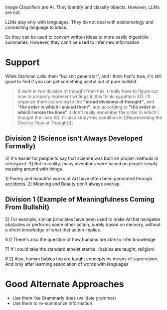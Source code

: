 Image Classifiers are AI. They identify and classify objects.
However, LLMs are not.

LLMs play only with languages.
They do not deal with epistemology and connecting language to ideas.

So they can be used to convert written ideas to more easily digestible summaries.
However, they can't be used to infer new information.
# Support
While Stallman calls them "bullshit generator", and I think that's true, it's still good to find if you can get something useful out of pure bullshit.

> (I went in two division of thought from this; I really have to figure out how to properly represent writings in this thinking pattern XD. I'll organize them according to the **"broad divisions of thought"**, and **"the order in which I placed them"**, and according to **"the order in which I wrote the lines"**. I don't really remember the order in which I thought the lines XD; I'll also study this condition in [[Representing the Diverse Flow of Thought]])
## Division 2 (Science isn't Always Developed Formally)
4] It's easier for people to say that science was built on proper methods in retrospect.
3] But in reality, many inventions were based on people simply messing around with things.

1] Poetry and beautiful works of Art have often been generated through accidents.
2] Meaning and Beauty don't always overlap.
## Division 1 (Example of Meaningfulness Coming From Bullshit)
5] For example, similar principles have been used to make AI that navigates obstacles or performs some other action, purely based on memory, without a direct knowledge of what that action implies.

6.1] There's also the question of how humans are able to infer knowledge

7] If I could take the standard atheist stance, (babies are taught, religion)

6.2] Also, human babies too are taught concepts by means of supervision. And only after learning association of words with languages
# Good Alternate Approaches
- Use them like Grammarly does (validate grammar)
- Use them to re-summarize information